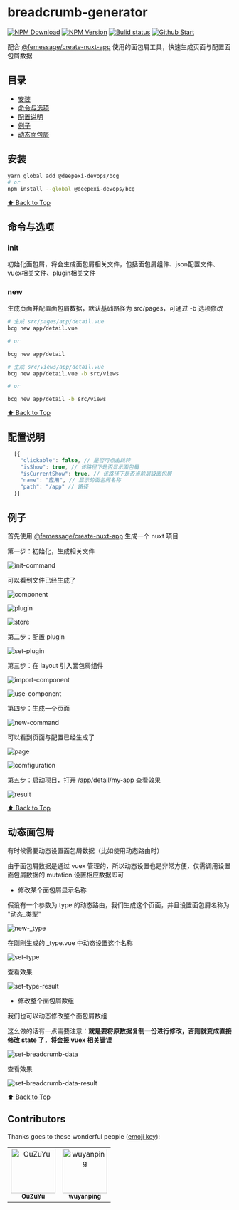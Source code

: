 # breadcrumb-generator

[![NPM Download](https://img.shields.io/npm/dm/%40deepexi-devops/bcg)](https://img.shields.io/npm/dm/%40deepexi-devops/bcg)
[![NPM Version](https://img.shields.io/npm/v/%40deepexi-devops/bcg)](https://www.npmjs.com/package/bcg)
[![Bulid status](https://travis-ci.org/deepexi/breadcrumb-generator.svg?branch=master)](https://travis-ci.org/deepexi/breadcrumb-generator)
[![Github Start](https://img.shields.io/github/stars/deepexi/d-breadcrumb?style=social)](https://github.com/deepexi/d-breadcrumb)

配合 [@femessage/create-nuxt-app](https://github.com/FEMessage/create-nuxt-app) 使用的面包屑工具，快速生成页面与配置面包屑数据

## 目录

- [安装](#安装)
- [命令与选项](#命令与选项)
- [配置说明](#配置说明)
- [例子](#例子)
- [动态面包屑](#动态面包屑)

## 安装

```bash
yarn global add @deepexi-devops/bcg
# or
npm install --global @deepexi-devops/bcg
```

[⬆ Back to Top](#table-of-contents)

## 命令与选项

### init

初始化面包屑，将会生成面包屑相关文件，包括面包屑组件、json配置文件、vuex相关文件、plugin相关文件

### new

生成页面并配置面包屑数据，默认基础路径为 src/pages，可通过 -b 选项修改

```bash
# 生成 src/pages/app/detail.vue
bcg new app/detail.vue

# or

bcg new app/detail

# 生成 src/views/app/detail.vue
bcg new app/detail.vue -b src/views

# or

bcg new app/detail -b src/views
```

[⬆ Back to Top](#table-of-contents)

## 配置说明

```javascript
  [{
    "clickable": false, // 是否可点击跳转
    "isShow": true, // 该路径下是否显示面包屑
    "isCurrentShow": true, // 该路径下是否当前层级面包屑
    "name": "应用", // 显示的面包屑名称
    "path": "/app" // 路径
  }]
```

## 例子

首先使用 [@femessage/create-nuxt-app](https://github.com/FEMessage/create-nuxt-app) 生成一个 nuxt 项目

第一步：初始化，生成相关文件

![init-command](http://tva1.sinaimg.cn/large/0060lm7Tly1g654cjwojsj30jq04eglv.jpg)

可以看到文件已经生成了

![component](http://tva1.sinaimg.cn/large/0060lm7Tly1g653tm5sxej308n0423yd.jpg)

![plugin](http://tva1.sinaimg.cn/large/0060lm7Tly1g653tmb9tpj308q04ujr9.jpg)

![store](http://tva1.sinaimg.cn/large/0060lm7Tly1g653trjq50j307l03bdfn.jpg)

第二步：配置 plugin

![set-plugin](http://tva1.sinaimg.cn/large/0060lm7Tly1g653xq2ukzj30ho0d00tf.jpg)

第三步：在 layout 引入面包屑组件

![import-component](http://tva1.sinaimg.cn/large/0060lm7Tly1g6541ezti1j30la0cnq3w.jpg)

![use-component](http://tva1.sinaimg.cn/large/0060lm7Tly1g6542b4hebj30kl07n0t7.jpg)

第四步：生成一个页面

![new-command](http://tva1.sinaimg.cn/large/007X8olVly1g6hyfutt7gj30lh0bddgh.jpg)

可以看到页面与配置已经生成了

![page](http://tva1.sinaimg.cn/large/0060lm7Tly1g654gryzazj308f0350sj.jpg)

![comfiguration](http://tva1.sinaimg.cn/large/007X8olVly1g6hy38uo2fj30kl0j4wf2.jpg)

第五步：启动项目，打开 /app/detail/my-app 查看效果

![result](http://tva1.sinaimg.cn/large/0060lm7Tly1g654se568ag30l2099dix.gif)

[⬆ Back to Top](#table-of-contents)

## 动态面包屑

有时候需要动态设置面包屑数据（比如使用动态路由时）

由于面包屑数据是通过 vuex 管理的，所以动态设置也是非常方便，仅需调用设置面包屑数据的 mutation 设置相应数据即可

- 修改某个面包屑显示名称

假设有一个参数为 type 的动态路由，我们生成这个页面，并且设置面包屑名称为 "动态_类型"

![new-_type](http://tva1.sinaimg.cn/large/007X8olVly1g6hyhy8phdj30i90a4dg7.jpg)

在刚刚生成的 _type.vue 中动态设置这个名称

![set-type](http://tva1.sinaimg.cn/large/007X8olVly1g6b43bexksj30jw09g0t0.jpg)

查看效果

![set-type-result](http://tva1.sinaimg.cn/large/007X8olVly1g6b43r95d6j30d2086mx8.jpg)


- 修改整个面包屑数组

我们也可以动态修改整个面包屑数组

这么做的话有一点需要注意：**就是要将原数据复制一份进行修改，否则就变成直接修改 state 了，将会报 vuex 相关错误**

![set-breadcrumb-data](http://tva1.sinaimg.cn/large/007X8olVly1g6hya8zvjcj30sj0eamxr.jpg)

查看效果

![set-breadcrumb-data-result](http://tva1.sinaimg.cn/large/0060lm7Tly1g658teb09bj30ns09qmy0.jpg)

[⬆ Back to Top](#table-of-contents)

## Contributors

Thanks goes to these wonderful people ([emoji key](https://allcontributors.org/docs/en/emoji-key)):

<!-- ALL-CONTRIBUTORS-LIST:START - Do not remove or modify this section -->
<!-- prettier-ignore -->
<table>
<tr>
  <td align="center"><a href="https://github.com/OuZuYu"><img src="https://avatars1.githubusercontent.com/u/26338853?s=460&v=4" width="100px;" alt="OuZuYu"/><br /><sub><b>OuZuYu</b></sub></a></td>
  <td align="center"><a href="https://github.com/wuyanping"><img src=https://avatars1.githubusercontent.com/u/24385361?s=460&v=4" width="100px;" alt="wuyanping"/><br /><sub><b>wuyanping</b></sub></a></td>
 </tr></table>

<!-- ALL-CONTRIBUTORS-LIST:END -->
